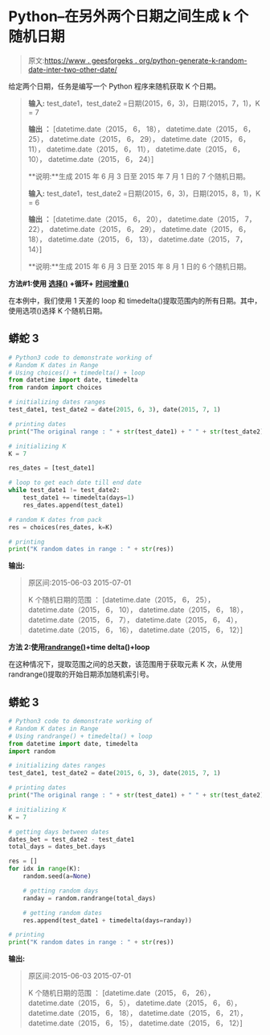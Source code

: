 # Python–在另外两个日期之间生成 k 个随机日期

> 原文:[https://www . geesforgeks . org/python-generate-k-random-date-inter-two-other-date/](https://www.geeksforgeeks.org/python-generate-k-random-dates-between-two-other-dates/)

给定两个日期，任务是编写一个 Python 程序来随机获取 K 个日期。

> **输入:** test_date1，test_date2 =日期(2015，6，3)，日期(2015，7，1)，K = 7
> 
> **输出 ：** [datetime.date（2015， 6， 18）， datetime.date（2015， 6， 25）， datetime.date（2015， 6， 29）， datetime.date（2015， 6， 11）， datetime.date（2015， 6， 11）， datetime.date（2015， 6， 10）， datetime.date（2015， 6， 24）]
> 
> **说明:**生成 2015 年 6 月 3 日至 2015 年 7 月 1 日的 7 个随机日期。
> 
> **输入:** test_date1，test_date2 =日期(2015，6，3)，日期(2015，8，1)，K = 6
> 
> **输出 ：** [datetime.date（2015， 6， 20）， datetime.date（2015， 7， 22）， datetime.date（2015， 6， 29）， datetime.date（2015， 6， 18）， datetime.date（2015， 6， 13）， datetime.date（2015， 7， 14）]
> 
> **说明:**生成 2015 年 6 月 3 日至 2015 年 8 月 1 日的 6 个随机日期。

**方法#1:使用** [**选择()**](https://www.geeksforgeeks.org/random-choices-method-in-python/) **+循环+** [**时间增量()**](https://www.geeksforgeeks.org/python-datetime-timedelta-function/)

在本例中，我们使用 1 天差的 loop 和 timedelta()提取范围内的所有日期。其中，使用选项()选择 K 个随机日期。

## 蟒蛇 3

```py
# Python3 code to demonstrate working of
# Random K dates in Range
# Using choices() + timedelta() + loop
from datetime import date, timedelta
from random import choices

# initializing dates ranges 
test_date1, test_date2 = date(2015, 6, 3), date(2015, 7, 1)

# printing dates 
print("The original range : " + str(test_date1) + " " + str(test_date2))

# initializing K
K = 7

res_dates = [test_date1]

# loop to get each date till end date
while test_date1 != test_date2:
    test_date1 += timedelta(days=1)
    res_dates.append(test_date1)

# random K dates from pack
res = choices(res_dates, k=K)

# printing 
print("K random dates in range : " + str(res))
```

**输出:**

> 原区间:2015-06-03 2015-07-01
> 
> K 个随机日期的范围 ： [datetime.date（2015， 6， 25）， datetime.date（2015， 6， 10）， datetime.date（2015， 6， 18）， datetime.date（2015， 6， 7）， datetime.date（2015， 6， 4）， datetime.date（2015， 6， 16）， datetime.date（2015， 6， 12）]

**方法 2:使用**[**randrange()**](https://www.geeksforgeeks.org/randrange-in-python/)**+time delta()+loop**

在这种情况下，提取范围之间的总天数，该范围用于获取元素 K 次，从使用 randrange()提取的开始日期添加随机索引号。

## 蟒蛇 3

```py
# Python3 code to demonstrate working of
# Random K dates in Range
# Using randrange() + timedelta() + loop
from datetime import date, timedelta
import random

# initializing dates ranges 
test_date1, test_date2 = date(2015, 6, 3), date(2015, 7, 1)

# printing dates 
print("The original range : " + str(test_date1) + " " + str(test_date2))

# initializing K
K = 7

# getting days between dates
dates_bet = test_date2 - test_date1
total_days = dates_bet.days

res = []
for idx in range(K):
    random.seed(a=None)

    # getting random days
    randay = random.randrange(total_days)

    # getting random dates 
    res.append(test_date1 + timedelta(days=randay))

# printing 
print("K random dates in range : " + str(res))
```

**输出:**

> 原区间:2015-06-03 2015-07-01
> 
> K 个随机日期的范围 ： [datetime.date（2015， 6， 26）， datetime.date（2015， 6， 5）， datetime.date（2015， 6， 6）， datetime.date（2015， 6， 18）， datetime.date（2015， 6， 21）， datetime.date（2015， 6， 15）， datetime.date（2015， 6， 12）]
